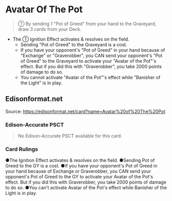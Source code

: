 # Avatar Of The Pot

> ① By sending 1 "Pot of Greed" from your hand to the Graveyard, draw 3 cards from your Deck.

*   The ① Ignition Effect activates & resolves on the field.
    *   Sending "Pot of Greed" to the Graveyard is a cost.
    *   If you have your opponent's "Pot of Greed" in your hand because of "Exchange" or "Graverobber", you CAN send your opponent's "Pot of Greed" to the Graveyard to activate your "Avatar of the Pot"'s effect. But if you did this with "Graverobber", you take 2000 points of damage to do so.
    *   You cannot activate "Avatar of the Pot"'s effect while "Banisher of the Light" is in play.

## Edisonformat.net

Source: https://edisonformat.net/card?name=Avatar%20of%20The%20Pot

### Edison-Accurate PSCT

> No Edison-Accurate PSCT available for this card.

### Card Rulings

●The Ignition Effect activates & resolves on the field.
●Sending Pot of Greed to the GY is a cost.
●If you have your opponent's Pot of Greed in your hand because of Exchange or Graverobber, you CAN send your opponent's Pot of Greed to the GY to activate your Avatar of the Pot's effect. But if you did this with Graverobber, you take 2000 points of damage to do so.
●You can't activate Avatar of the Pot's effect while Banisher of the Light is in play.
            
